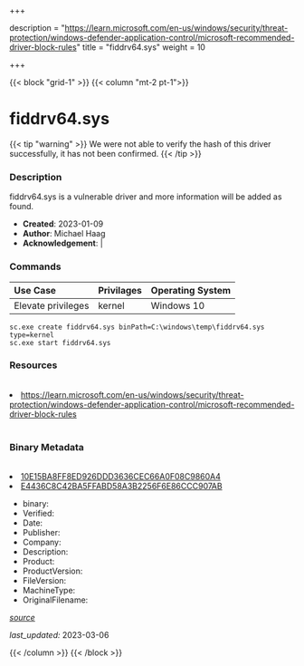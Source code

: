 +++

description = "https://learn.microsoft.com/en-us/windows/security/threat-protection/windows-defender-application-control/microsoft-recommended-driver-block-rules"
title = "fiddrv64.sys"
weight = 10

+++


{{< block "grid-1" >}}
{{< column "mt-2 pt-1">}}




# fiddrv64.sys 


{{< tip "warning" >}}
We were not able to verify the hash of this driver successfully, it has not been confirmed.
{{< /tip >}}




### Description


fiddrv64.sys is a vulnerable driver and more information will be added as found.


- **Created**: 2023-01-09
- **Author**: Michael Haag
- **Acknowledgement**:  | [](https://twitter.com/)

### Commands

| Use Case | Privilages | Operating System | 
|:---- | ---- | ---- |
| Elevate privileges | kernel | Windows 10 |

```
sc.exe create fiddrv64.sys binPath=C:\windows\temp\fiddrv64.sys type=kernel
sc.exe start fiddrv64.sys
```

### Resources
<br>


<li><a href=" https://learn.microsoft.com/en-us/windows/security/threat-protection/windows-defender-application-control/microsoft-recommended-driver-block-rules"> https://learn.microsoft.com/en-us/windows/security/threat-protection/windows-defender-application-control/microsoft-recommended-driver-block-rules</a></li>


<br>


### Binary Metadata
<br>



<li><a href="https://www.virustotal.com/gui/file/10E15BA8FF8ED926DDD3636CEC66A0F08C9860A4">10E15BA8FF8ED926DDD3636CEC66A0F08C9860A4</a></li>

<li><a href="https://www.virustotal.com/gui/file/E4436C8C42BA5FFABD58A3B2256F6E86CCC907AB">E4436C8C42BA5FFABD58A3B2256F6E86CCC907AB</a></li>



- binary: 
- Verified: 
- Date: 
- Publisher: 
- Company: 
- Description: 
- Product: 
- ProductVersion: 
- FileVersion: 
- MachineType: 
- OriginalFilename: 

[*source*](https://github.com/magicsword-io/LOLDrivers/tree/main/yaml/fiddrv64.sys.yml)

*last_updated:* 2023-03-06


{{< /column >}}
{{< /block >}}
